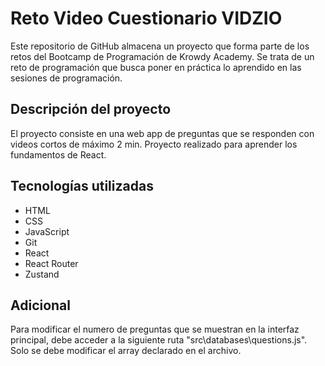 # Reto Video Cuestionario VIDZIO

Este repositorio de GitHub almacena un proyecto que forma parte de los retos del Bootcamp de Programación de Krowdy Academy. Se trata de un reto de programación que busca poner en práctica lo aprendido en las sesiones de programación.

## Descripción del proyecto

El proyecto consiste en una web app de preguntas que se responden con videos cortos de máximo 2 min. Proyecto realizado para aprender los fundamentos de React.

## Tecnologías utilizadas

- HTML
- CSS
- JavaScript
- Git
- React
- React Router
- Zustand

## Adicional

Para modificar el numero de preguntas que se muestran en la interfaz principal, debe acceder a la siguiente ruta "src\databases\questions.js". Solo se debe modificar el array declarado en el archivo.

